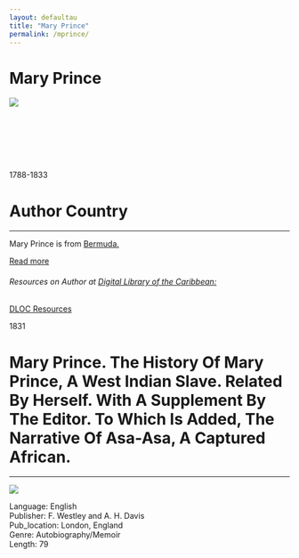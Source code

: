 ```yaml
---
layout: defaultau
title: "Mary Prince"
permalink: /mprince/
---
```

<!-- partial:index.partial.html -->
<div class="content">
     <h1>Mary Prince</h1>
    <div class="quote">
        <div><img src="https://encrypted-tbn1.gstatic.com/images?q=tbn:ANd9GcRZAXutv0l4eFrlW-gRp-e5vKB3WLm_DhmKM-YHRJL7IwzS6xIK" class="logo"></div>
    </div>
    <div class="timeline">
        <div style="padding-bottom:100px;"></div>
        <div class="block">
             <div class="date right"><p class="right">1788-1833</p></div>
            <div class="dot"></div>
            <div class="left first">
            <div class="author_country">
                <h1>Author Country</h1><hr>
          <div class="aclocation">  <p>Mary Prince is from <a href="{{ site.baseurl }}/51">Bermuda.</a></p></div>
              <div class="acreadmore">  <a href="https://en.wikipedia.org/wiki/Mary_Prince" target="_blank">Read more</a></div>
              <div class="aclocation">  <h6>Resources on Author at <a href="https://dloc.com">Digital Library of the Caribbean:</a></h6></div> 
       <div class="dlocresources"><a href="https://www.dloc.com/AA00015607/00001/downloads" target="_blank">DLOC Resources</a></div>
            </div>
            </div>
            </div>
   <div class="block">
            <div class="date left"><p class="left">1831</p></div>
            <div class="dot"></div>
            <div class="right hide">
                <h1>Mary Prince. The History Of Mary Prince, A West Indian Slave. Related By Herself. With A Supplement By The Editor. To Which Is Added, The Narrative Of Asa-Asa, A Captured African.</h1><hr>
                <p><img src="https://interactive.britishart.yale.edu/sites/default/files/styles/ycba_image_container/public/FoE_Prince_History%20of%20Mary%20Prince_0.jpg?itok=Y80U9oij"></p>
                <p>
                Language: English<br/>
                Publisher: F. Westley and A. H. Davis<br/>
                Pub_location: London, England<br/>
                Genre: Autobiography/Memoir<br/>
                Length: 79<br/>                   </p>
            </div>
        </div>
        </div>
  <!-- partial -->
<script src='https://cdnjs.cloudflare.com/ajax/libs/jquery/3.1.1/jquery.min.js'></script><script  src="{{ site.baseurl }}/assets/js/authorscript.js"></script>